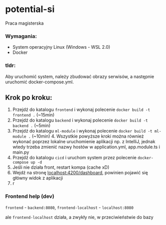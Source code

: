 # potential-si
Praca magisterska


### Wymagania:
* System operacyjny Linux (Windows - WSL 2.0)
* Docker

### tldr:
Aby uruchomić system, należy zbudować obrazy serwisów, a następnie uruchomić docker-compose.yml.


## Krok po kroku:
1. Przejdź do katalogu `frontend` i wykonaj polecenie `docker build -t frontend .` (~15min)
2. Przejdź do katalogu `backend` i wykonaj polecenie `docker build -t backend .` (~5min)
3. Przejdź do katalogu `ml-module` i wykonaj polecenie `docker build -t ml-module .` (~10min)
   4. Wszystkie powyższe kroki można również wykonać poprzez lokalne uruchomienie aplikacji np. z IntelliJ, 
   jednak wtedy trzeba zmienić nazwy hostów 
   w application.yml, app.module.ts i main.py
3. Przejdź do katalogu `cicd` i uruchom system przez polecenie `docker-compose up -d`
4. Jeśli nie działa front, restart kompa (cache xD)
5. Wejdź na stronę [localhost:4200/dashboard](localhost:4200/dashboard), powinien pojawić się główny widok z aplikacji
6. r


### Frontend help (dev)
`frontend` - `backend:8080`, 
`frontend-localhost` - `localhost:8080`

ale `frontend-localhost` działa, a zwykły nie, w przeciwieństwie do bazy
